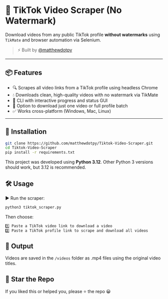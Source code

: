 # 🎥 TikTok Video Scraper (No Watermark)

Download videos from any public TikTok profile **without watermarks** using `TikMate` and browser automation via Selenium.

> ⚡ Built by [@matthewdotpy](https://github.com/matthewdotpy)

---

## 📦 Features
- 🔍 Scrapes all video links from a TikTok profile using headless Chrome
- 💧 Downloads clean, high-quality videos with no watermark via TikMate
- 💬 CLI with interactive progress and status GUI
- 🎯 Option to download just one video or full profile batch
- ✅ Works cross-platform (Windows, Mac, Linux)

---

## 🚀 Installation

```bash
git clone https://github.com/matthewdotpy/Tiktok-Video-Scraper.git
cd Tiktok-Video-Scraper
pip install -r requirements.txt
```

This project was developed using **Python 3.12**. Other Python 3 versions
should work, but 3.12 is recommended.

## 🛠️ Usage
▶️ Run the scraper:
```bash
python3 tiktok_scraper.py
```
Then choose:
```bash
1️⃣ Paste a TikTok video link to download a video
2️⃣ Paste a TikTok profile link to scrape and download all videos
```

## 📂 Output
Videos are saved in the `/videos` folder as .mp4 files using the original video titles.

## 🌟 Star the Repo
If you liked this or helped you, please ⭐ the repo 😀
